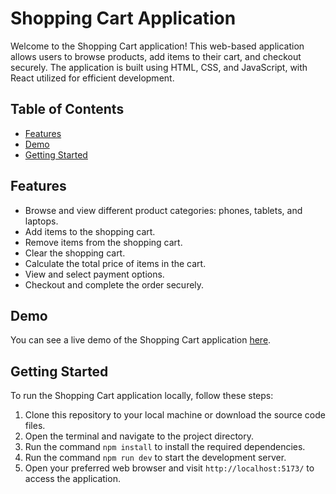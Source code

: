 # Shopping Cart Application

Welcome to the Shopping Cart application! This web-based application allows users to browse products, add items to their cart, and checkout securely. The application is built using HTML, CSS, and JavaScript, with React utilized for efficient development.

## Table of Contents

- [Features](#features)
- [Demo](#demo)
- [Getting Started](#getting-started)

## Features

- Browse and view different product categories: phones, tablets, and laptops.
- Add items to the shopping cart.
- Remove items from the shopping cart.
- Clear the shopping cart.
- Calculate the total price of items in the cart.
- View and select payment options.
- Checkout and complete the order securely.

## Demo

You can see a live demo of the Shopping Cart application [here](https://main--precious-cranachan-eb0b22.netlify.app/).

## Getting Started

To run the Shopping Cart application locally, follow these steps:

1. Clone this repository to your local machine or download the source code files.
2. Open the terminal and navigate to the project directory.
3. Run the command `npm install` to install the required dependencies.
4. Run the command `npm run dev` to start the development server.
5. Open your preferred web browser and visit `http://localhost:5173/` to access the application.